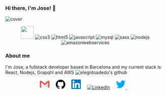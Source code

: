 ### Hi there, I'm Jose! 👋
![cover](https://user-images.githubusercontent.com/26023012/87933356-62805b00-ca8d-11ea-80e6-f5010ae47fa4.gif)

<p align="center">
 <img src="https://user-images.githubusercontent.com/26023012/89338957-a5e9e480-d69d-11ea-9b85-0b31e0e38580.png" width="40" height="40"/>
 <img src="https://user-images.githubusercontent.com/26023012/89339126-ef3a3400-d69d-11ea-9e56-5f409ed92ef6.png" alt="css3" width="40" height="40"/>
 <img src="https://user-images.githubusercontent.com/26023012/89339216-13961080-d69e-11ea-82e2-acdfb60e715d.png" alt="html5" width="40" height="40"/>
 <img src="https://user-images.githubusercontent.com/26023012/89339259-26a8e080-d69e-11ea-9061-84f98bb7a49e.png" alt="javascript" width="40" height="40"/>
 <img src="https://user-images.githubusercontent.com/26023012/89339345-4cce8080-d69e-11ea-83e0-c7d5ca921be7.png" alt="mysql" width="40" height="40"/>
 <img src="https://user-images.githubusercontent.com/26023012/89339389-5d7ef680-d69e-11ea-8797-4a62c40c9ed4.png" alt="sass" width="40" height="40"/>
 <img src="https://user-images.githubusercontent.com/26023012/89339447-7a1b2e80-d69e-11ea-8820-b14c24a6fd5b.png" alt="nodejs" width="40" height="40"/>
<img src="https://user-images.githubusercontent.com/26023012/89339539-a040ce80-d69e-11ea-9e4b-4e891e6de7b3.png" alt="amazonwebservices" width="40" height="40"/>
</p>

### About me 
I'm Jose, a fullstack developer based in Barcelona and my current stack is React, Nodejs, Grapqhl and AWS
![elegidoadedo's github](https://github-readme-stats.vercel.app/api?username=elegidoadedo&show_icons=true&hide_border=true)
<!--
**Elegidoadedo/elegidoadedo** is a ✨ _special_ ✨ repository because its `README.md` (this file) appears on your GitHub profile.

Here are some ideas to get you started:

- 🔭 I’m currently working on ...
- 🌱 I’m currently learning ...
- 👯 I’m looking to collaborate on ...
- 🤔 I’m looking for help with ...
- 💬 Ask me about ...
- 📫 How to reach me: ...
- 😄 Pronouns: ...
- ⚡ Fun fact: ...
-->
<p align="center">
 <a href="mailto:jmoralesmnz@gmail.com"><img src="https://github.com/deut-erium/deut-erium/blob/master/assets/gmail.svg" width="30px" alt="mail"></a> &nbsp; &nbsp;
   <a href="https://github.com/elegidoadedo"><img src="https://github.com/deut-erium/deut-erium/blob/master/assets/github.svg" width="30px" alt="mail"></a> &nbsp; &nbsp;
  <a href="https://www.linkedin.com/in/jose-morales/"><img src="https://github.com/deut-erium/deut-erium/blob/master/assets/linkedin.svg" width="30px" alt="LinkedIn"></a> &nbsp; &nbsp;
 <a href="https://www.thingiverse.com/elegidoadedo/about"><img src="https://cdn.worldvectorlogo.com/logos/thingiverse-logo.svg"  fill="blue" width="30px" alt="LinkedIn"></a> &nbsp; &nbsp;
  <a href="https://twitter.com/elegidoadedo"><img src="https://github.com/deut-erium/deut-erium/blob/master/assets/twitter.svg" width="30px" alt="Twitter">     </a> &nbsp; &nbsp;
</p>
